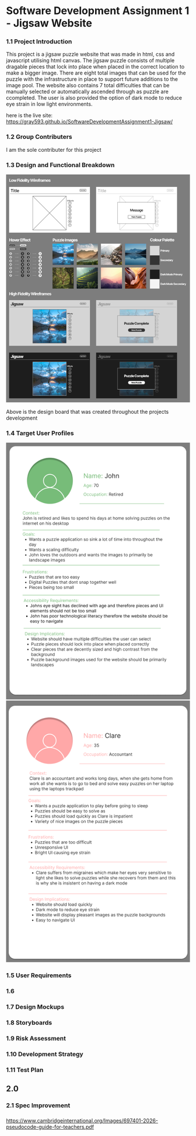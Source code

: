 # Software Development Assignment 1 - Jigsaw Website
 
### 1.1 Project Introduction
This project is a jigsaw puzzle website that was made in html, css and javascript utilising html canvas. The jigsaw puzzle consists of multiple dragable pieces that lock into place when placed in the correct location to make a bigger image. There are eight total images that can be used for the puzzle with the infrastructure in place to support future additions to the image pool. The website also contains 7 total difficulties that can be manually selected or automatically ascended through as puzzle are ccompleted. The user is also provided the option of dark mode to reduce eye strain in low light environments. 

here is the live site: https://gray593.github.io/SoftwareDevelopmentAssignment1-Jigsaw/

### 1.2 Group Contributers

I am the sole contributer for this project 

### 1.3 Design and Functional Breakdown 

![Design Board](./ReportImages/DesignBoard.png)

Above is the design board that was created throughout the projects development 

### 1.4 Target User Profiles
![User Profile 1](./ReportImages/UserProfile1.png)
![User Profile 2](./ReportImages/UserProfile2.png)

### 1.5 User Requirements

### 1.6 
### 1.7 Design Mockups
### 1.8 Storyboards
### 1.9 Risk Assessment
### 1.10 Development Strategy
### 1.11 Test Plan

## 2.0
### 2.1 Spec Improvement 
### 

https://www.cambridgeinternational.org/Images/697401-2026-pseudocode-guide-for-teachers.pdf